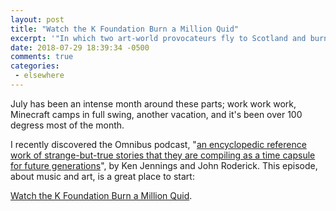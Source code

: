 ```yaml
---
layout: post
title: "Watch the K Foundation Burn a Million Quid"
excerpt: '"In which two art-world provocateurs fly to Scotland and burn through a record amount of cash in just two hours"'
date: 2018-07-29 18:39:34 -0500
comments: true
categories: 
 - elsewhere
---
```


July has been an intense month around these parts; work work work, Minecraft camps in full swing, another vacation, and it's been over 100 degress most of the month.

I recently discovered the Omnibus podcast, "[an encyclopedic reference work of strange-but-true stories that they are compiling as a time capsule for future generations](https://www.omnibusproject.com/about.htm)", by Ken Jennings and John Roderick. This episode, about music and art, is a great place to start:

[Watch the K Foundation Burn a Million Quid](https://www.omnibusproject.com/podcasts/watch-the-k-foundation-burn-a-million-quid-entry-1412jm0503.htm).